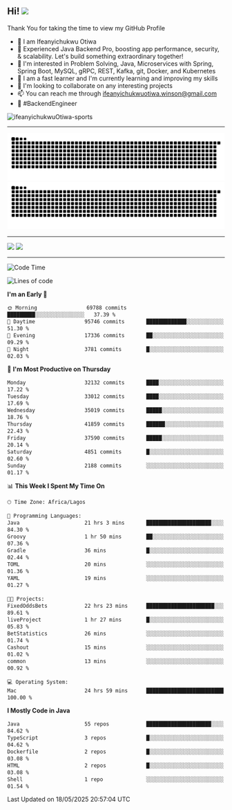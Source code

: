 <!-- BLOG-POST-LIST:START --><!-- BLOG-POST-LIST:END -->

## Hi! <img src="https://media.giphy.com/media/hvRJCLFzcasrR4ia7z/giphy.gif" width="4%"> 

Thank You for taking the time to view my GitHub Profile

- 👋 I am Ifeanyichukwu Otiwa
- 🚀 Experienced Java Backend Pro, boosting app performance, security, & scalability. Let's build something extraordinary together!
- 👀 I'm interested in Problem Solving, Java, Microservices with Spring, Spring Boot, MySQL, gRPC, REST, Kafka, git, Docker, and Kubernetes
- 🌱 I am a fast learner and I'm currently learning and improving my skills
- 💞️ I'm looking to collaborate on any interesting projects
- 📫 You can reach me through ifeanyichukwuotiwa.winson@gmail.com
- 🚀 #BackendEngineer

<p align="left" marginTop="10px"> <img src="https://komarev.com/ghpvc/?username=ifeanyichukwuOtiwa-sports&label=Profile%20views&color=0e75b6&style=for-the-badge" alt="ifeanyichukwuOtiwa-sports" /> </p>

***

<!--🐍📈SNAKEGRAPH / 🌐WEBSITE: https://github.com/Platane/snk -->
![github contribution grid snake animation](https://raw.githubusercontent.com/ifeanyichukwuOtiwa-sports/ifeanyichukwuOtiwa-sports/output/github-contribution-grid-snake-dark.svg#gh-dark-mode-only)![github contribution grid snake animation](https://raw.githubusercontent.com/ifeanyichukwuOtiwa-sports/ifeanyichukwuOtiwa-sports/output/github-contribution-grid-snake.svg#gh-light-mode-only)

***

<p float="left">
  <img float="left" src="https://github-readme-stats.vercel.app/api?username=ifeanyichukwuOtiwa-sports&count_private=true&include_all_commits=true&theme=react&show_icons=true" />
  <img float="right" src="https://github-readme-stats.vercel.app/api/top-langs/?username=ifeanyichukwuOtiwa-sports&layout=compact&show_icons=true&theme=react" /> 
</p>

***



<!--START_SECTION:waka-->
![Code Time](http://img.shields.io/badge/Code%20Time-3%2C699%20hrs%2058%20mins-blue)

![Lines of code](https://img.shields.io/badge/From%20Hello%20World%20I%27ve%20Written-50.9%20million%20lines%20of%20code-blue)

**I'm an Early 🐤** 

```text
🌞 Morning                69788 commits       █████████░░░░░░░░░░░░░░░░   37.39 % 
🌆 Daytime                95746 commits       █████████████░░░░░░░░░░░░   51.30 % 
🌃 Evening                17336 commits       ██░░░░░░░░░░░░░░░░░░░░░░░   09.29 % 
🌙 Night                  3781 commits        █░░░░░░░░░░░░░░░░░░░░░░░░   02.03 % 
```
📅 **I'm Most Productive on Thursday** 

```text
Monday                   32132 commits       ████░░░░░░░░░░░░░░░░░░░░░   17.22 % 
Tuesday                  33012 commits       ████░░░░░░░░░░░░░░░░░░░░░   17.69 % 
Wednesday                35019 commits       █████░░░░░░░░░░░░░░░░░░░░   18.76 % 
Thursday                 41859 commits       ██████░░░░░░░░░░░░░░░░░░░   22.43 % 
Friday                   37590 commits       █████░░░░░░░░░░░░░░░░░░░░   20.14 % 
Saturday                 4851 commits        █░░░░░░░░░░░░░░░░░░░░░░░░   02.60 % 
Sunday                   2188 commits        ░░░░░░░░░░░░░░░░░░░░░░░░░   01.17 % 
```


📊 **This Week I Spent My Time On** 

```text
🕑︎ Time Zone: Africa/Lagos

💬 Programming Languages: 
Java                     21 hrs 3 mins       █████████████████████░░░░   84.30 % 
Groovy                   1 hr 50 mins        ██░░░░░░░░░░░░░░░░░░░░░░░   07.36 % 
Gradle                   36 mins             █░░░░░░░░░░░░░░░░░░░░░░░░   02.44 % 
TOML                     20 mins             ░░░░░░░░░░░░░░░░░░░░░░░░░   01.36 % 
YAML                     19 mins             ░░░░░░░░░░░░░░░░░░░░░░░░░   01.27 % 

🐱‍💻 Projects: 
FixedOddsBets            22 hrs 23 mins      ██████████████████████░░░   89.61 % 
liveProject              1 hr 27 mins        █░░░░░░░░░░░░░░░░░░░░░░░░   05.83 % 
BetStatistics            26 mins             ░░░░░░░░░░░░░░░░░░░░░░░░░   01.74 % 
Cashout                  15 mins             ░░░░░░░░░░░░░░░░░░░░░░░░░   01.02 % 
common                   13 mins             ░░░░░░░░░░░░░░░░░░░░░░░░░   00.92 % 

💻 Operating System: 
Mac                      24 hrs 59 mins      █████████████████████████   100.00 % 
```

**I Mostly Code in Java** 

```text
Java                     55 repos            █████████████████████░░░░   84.62 % 
TypeScript               3 repos             █░░░░░░░░░░░░░░░░░░░░░░░░   04.62 % 
Dockerfile               2 repos             █░░░░░░░░░░░░░░░░░░░░░░░░   03.08 % 
HTML                     2 repos             █░░░░░░░░░░░░░░░░░░░░░░░░   03.08 % 
Shell                    1 repo              ░░░░░░░░░░░░░░░░░░░░░░░░░   01.54 % 
```




 Last Updated on 18/05/2025 20:57:04 UTC
<!--END_SECTION:waka-->

<!--
<p align="center">
![trophy](https://github-profile-trophy.vercel.app/?username=ifeanyichukwuOtiwa-sports&theme=onedark) (https://github.com/ryo-ma/github-profile-trophy)
</p>
-->

<!---
ifeanyi-otiwa/ifeanyi-otiwa is a ✨ special ✨ repository because its `README.md` (this file) appears on your GitHub profile.
You can click the Preview link to take a look at your changes.
--->
